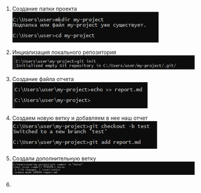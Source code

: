 1. Создание папки проекта
![alt text](image.png)
 
2. Инциализация локального репозитория
![alt text](image-2.png)

3. Создание файла отчета
![alt text](image-3.png)

4. Создаем новую ветку и добавляем в нее наш отчет
![alt text](image-4.png)

5. Создали дополнительную ветку
![alt text](image-5.png)

6. 